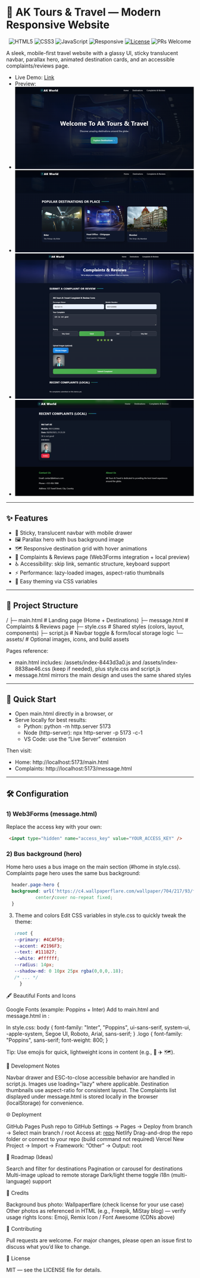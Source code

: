 # 🚌 AK Tours & Travel — Modern Responsive Website

<p align="center">
  <img src="https://img.shields.io/badge/HTML5-E34F26?style=for-the-badge&logo=html5&logoColor=white" alt="HTML5"/>
  <img src="https://img.shields.io/badge/CSS3-1572B6?style=for-the-badge&logo=css3&logoColor=white" alt="CSS3"/>
  <img src="https://img.shields.io/badge/JavaScript-222?style=for-the-badge&logo=javascript&logoColor=F7DF1E" alt="JavaScript"/>
  <img src="https://img.shields.io/badge/Responsive-Yes-22c55e?style=for-the-badge" alt="Responsive"/>
  <a href="#license"><img src="https://img.shields.io/badge/License-MIT-0ea5e9?style=for-the-badge" alt="License"/></a>
  <img src="https://img.shields.io/badge/PRs-Welcome-8b5cf6?style=for-the-badge" alt="PRs Welcome"/>
</p>

A sleek, mobile-first travel website with a glassy UI, sticky translucent navbar, parallax hero, animated destination cards, and an accessible complaints/reviews page.

- Live Demo: [Link](https://ak-tours-travels.netlify.app/)
- Preview:
- ![image](https://github.com/MdSaifAli063/AK-Tours-Travel-Modern-Responsive-Website/blob/2449ba4b972e48c80f00a1f81b986e17bb2df012/Screenshot%202025-09-08%20212942.png)
- ![image](https://github.com/MdSaifAli063/AK-Tours-Travel-Modern-Responsive-Website/blob/d8c789857e5020ce769252e19ba471e5b8865a8f/Screenshot%202025-09-08%20213036.png)
- ![image](https://github.com/MdSaifAli063/AK-Tours-Travel-Modern-Responsive-Website/blob/c7c11539a265263cdbfbfd9a1fe714f47009f176/Screenshot%202025-09-08%20213428.png)
- ![image](https://github.com/MdSaifAli063/AK-Tours-Travel-Modern-Responsive-Website/blob/7777d052aa1724812e941d2a768a101ef2fc4671/Screenshot%202025-09-08%20213602.png)

---

## ✨ Features

- 🧭 Sticky, translucent navbar with mobile drawer
- 🖼️ Parallax hero with bus background image
- 🗺️ Responsive destination grid with hover animations
- 📝 Complaints & Reviews page (Web3Forms integration + local preview)
- ♿ Accessibility: skip link, semantic structure, keyboard support
- ⚡ Performance: lazy-loaded images, aspect-ratio thumbnails
- 🎨 Easy theming via CSS variables

---

## 📂 Project Structure

/ ├─ main.html # Landing page (Home + Destinations) ├─ message.html # Complaints & Reviews page ├─ style.css # Shared styles (colors, layout, components) ├─ script.js # Navbar toggle & form/local storage logic └─ assets/ # Optional images, icons, and build assets

Pages reference:
- main.html includes: /assets/index-8443d3a0.js and /assets/index-8838ae46.css (keep if needed), plus style.css and script.js
- message.html mirrors the main design and uses the same shared styles

---

## 🚀 Quick Start

- Open main.html directly in a browser, or
- Serve locally for best results:
  - Python: python -m http.server 5173
  - Node (http-server): npx http-server -p 5173 -c-1
  - VS Code: use the “Live Server” extension

Then visit:
- Home: http://localhost:5173/main.html
- Complaints: http://localhost:5173/message.html

---

## 🛠️ Configuration

 ### 1) Web3Forms (message.html)
   Replace the access key with your own:
  ```html
   <input type="hidden" name="access_key" value="YOUR_ACCESS_KEY" />
  ```


  ### 2) Bus background (hero)
  Home hero uses a bus image on the main section (#home in style.css).<br>
   Complaints page hero uses the same bus background:
   
  ```css
    header.page-hero {
    background: url('https://c4.wallpaperflare.com/wallpaper/704/217/93/future-bus-computer-desktop-background-wallpaper-preview.jpg')
             center/cover no-repeat fixed;
    }
  ```

   3) Theme and colors
    Edit CSS variables in style.css to quickly tweak the theme:
  ```css
     :root {
     --primary: #4CAF50;
     --accent: #2196F3;
     --text: #111827;
     --white: #ffffff;
     --radius: 14px;
     --shadow-md: 0 10px 25px rgba(0,0,0,.18);
     /* ... */
       }
  ```

🖋️ Beautiful Fonts and Icons

   Google Fonts (example: Poppins + Inter)
   Add to main.html and message.html in :
      <link rel="preconnect" href="https://fonts.googleapis.com">
      <link rel="preconnect" href="https://fonts.gstatic.com" crossorigin>
      <link href="https://fonts.googleapis.com/css2?family=Inter:wght@400;600;800&family=Poppins:wght@500;700&display=swap" rel="stylesheet">


   In style.css:
      body { font-family: "Inter", "Poppins", ui-sans-serif, system-ui, -apple-system, Segoe UI, Roboto, Arial, sans-serif; }
      .logo { font-family: "Poppins", sans-serif; font-weight: 800; }

   Tip: Use emojis for quick, lightweight icons in content (e.g., 🚌 ✈️ 🗺️).

🔧 Development Notes

   Navbar drawer and ESC-to-close accessible behavior are handled in script.js.
   Images use loading="lazy" where applicable.
   Destination thumbnails use aspect-ratio for consistent layout.
   The Complaints list displayed under message.html is stored locally in the browser (localStorage) for convenience.

🌐 Deployment

   GitHub Pages
   Push repo to GitHub
   Settings → Pages → Deploy from branch → Select main branch / root
   Access at: [repo](https://github.com/MdSaifAli063/AK-Tours-Travel-Modern-Responsive-Website)
   Netlify
   Drag-and-drop the repo folder or connect to your repo (build command not required)
   Vercel
   New Project → Import → Framework: “Other” → Output: root

🧩 Roadmap (Ideas)

   Search and filter for destinations
   Pagination or carousel for destinations
   Multi-image upload to remote storage
   Dark/light theme toggle
   i18n (multi-language) support

🙏 Credits

   Background bus photo: Wallpaperflare (check license for your use case)
   Other photos as referenced in HTML (e.g., Freepik, MiStay blog) — verify usage rights
   Icons: Emoji, Remix Icon / Font Awesome (CDNs above)

🤝 Contributing

   Pull requests are welcome. For major changes, please open an issue first to discuss what you’d like to change.

📜 License

   MIT — see the LICENSE file for details.
